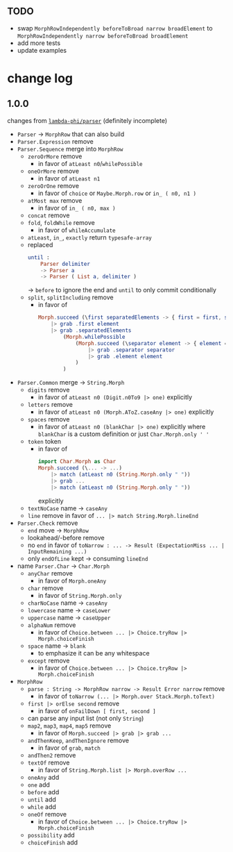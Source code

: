 ## TODO

  - swap `MorphRowIndependently beforeToBroad narrow broadElement` to `MorphRowIndependently narrow beforeToBroad broadElement`
  - add more tests
  - update examples

# change log

## 1.0.0

changes from [`lambda-phi/parser`](https://dark.elm.dmy.fr/packages/lambda-phi/parser/latest/)
(definitely incomplete)

  - `Parser` → `MorphRow` that can also build
  - `Parser.Expression` remove
  - `Parser.Sequence` merge into `MorphRow`
      - `zeroOrMore` remove
          - in favor of `atLeast n0`/`whilePossible`
      - `oneOrMore` remove
          - in favor of `atLeast n1`
      - `zeroOrOne` remove
          - in favor of `choice` or `Maybe.Morph.row` or `in_ ( n0, n1 )`
      - `atMost max` remove
          - in favor of `in_ ( n0, max )`
      - `concat` remove
      - `fold`, `foldWhile` remove
          - in favor of `whileAccumulate`
      - `atLeast`, `in_`, `exactly` return `typesafe-array`
      - replaced
        ```elm
        until :
            Parser delimiter
            -> Parser a
            -> Parser ( List a, delimiter )
        ```
        → `before` to ignore the end and `until` to only commit conditionally
      - `split`, `splitIncluding` remove
          - in favor of
            ```elm
            Morph.succeed (\first separatedElements -> { first = first, separatedElements = separatedElements })
                |> grab .first element
                |> grab .separatedElements
                    (Morph.whilePossible
                        (Morph.succeed (\separator element -> { element = element, separator = separator })
                            |> grab .separator separator
                            |> grab .element element
                        )
                    )
            ```
  - `Parser.Common` merge → `String.Morph`
      - `digits` remove
          - in favor of `atLeast n0 (Digit.n0To9 |> one)` explicitly
      - `letters` remove
          - in favor of `atLeast n0 (Morph.AToZ.caseAny |> one)` explicitly
      - `spaces` remove
          - in favor of `atLeast n0 (blankChar |> one)` explicitly
            where `blankChar` is a custom definition or just `Char.Morph.only ' '`
      - `token` token
          - in favor of
            ```elm
            import Char.Morph as Char
            Morph.succeed (\... -> ...)
                |> match (atLeast n0 (String.Morph.only " "))
                |> grab ...
                |> match (atLeast n0 (String.Morph.only " "))
            ```
            explicitly
      - `textNoCase` name → `caseAny`
      - `line` remove
        in favor of `... |> match String.Morph.lineEnd`
  - `Parser.Check` remove
      - `end` move → `MorphRow`
      - lookahead/-before remove
      - no `end` in favor of `toNarrow : ... -> Result (ExpectationMiss ... | InputRemaining ...)`
      - only `endOfLine` kept → consuming `lineEnd`
  - name `Parser.Char` → `Char.Morph`
      - `anyChar` remove
          - in favor of `Morph.oneAny`
      - `char` remove
          - in favor of `String.Morph.only`
      - `charNoCase` name → `caseAny`
      - `lowercase` name → `caseLower`
      - `uppercase` name → `caseUpper`
      - `alphaNum` remove
          - in favor of `Choice.between ... |> Choice.tryRow |> Morph.choiceFinish`
      - `space` name → `blank`
          - to emphasize it can be any whitespace
      - `except` remove
          - in favor of `Choice.between ... |> Choice.tryRow |> Morph.choiceFinish`
  - `MorphRow`
      - `parse : String -> MorphRow narrow -> Result Error narrow` remove
          - in favor of
            `toNarrow (... |> Morph.over Stack.Morph.toText)`
      - `first |> orElse second` remove
          - in favor of `onFailDown [ first, second ]`
      - can parse any input list (not only `String`)
      - `map2`, `map3`, `map4`, `map5` remove
          - in favor of `Morph.succeed |> grab |> grab ...`
      - `andThenKeep`, `andThenIgnore` remove
          - in favor of `grab`, `match`
      - `andThen2` remove
      - `textOf` remove
          - in favor of `String.Morph.list |> Morph.overRow ...`
      - `oneAny` add
      - `one` add
      - `before` add
      - `until` add
      - `while` add
      - `oneOf` remove
          - in favor of `Choice.between ... |> Choice.tryRow |> Morph.choiceFinish`
      - `possibility` add
      - `choiceFinish` add
